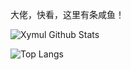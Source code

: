 大佬，快看，这里有条咸鱼！

![Xymul Github Stats](https://github-readme-stats.vercel.app/api?username=Xymul)

![Top Langs](https://github-readme-stats.vercel.app/api/top-langs/?username=Xymul&langs_count=6&layout=compact&role=OWNER,ORGANIZATION_MEMBER)

